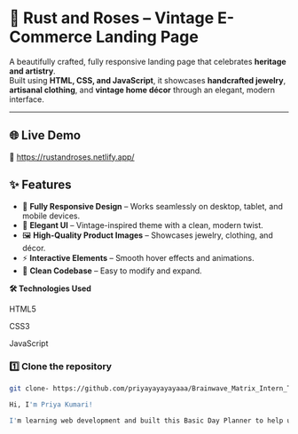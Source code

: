 
# 🌹 Rust and Roses – Vintage E-Commerce Landing Page

A beautifully crafted, fully responsive landing page that celebrates **heritage and artistry**.  
Built using **HTML, CSS, and JavaScript**, it showcases **handcrafted jewelry**, **artisanal clothing**, and **vintage home décor** through an elegant, modern interface.

---


## 🌐 Live Demo
🔗 https://rustandroses.netlify.app/


## ✨ Features
- 📱 **Fully Responsive Design** – Works seamlessly on desktop, tablet, and mobile devices.
- 🎨 **Elegant UI** – Vintage-inspired theme with a clean, modern twist.
- 🖼 **High-Quality Product Images** – Showcases jewelry, clothing, and décor.
- ⚡ **Interactive Elements** – Smooth hover effects and animations.
- 🧩 **Clean Codebase** – Easy to modify and expand.


**🛠 Technologies Used**

HTML5

CSS3 

JavaScript

### 1️⃣ Clone the repository
```bash
git clone- https://github.com/priyayayayayaaa/Brainwave_Matrix_Intern_Task-2.git

Hi, I'm Priya Kumari!

I'm learning web development and built this Basic Day Planner to help users manage daily tasks easily. It features task input, dark mode, and a weekly view — with more features coming soon! www.linkedin.com/in/priya-kumari-2b669b2a2
